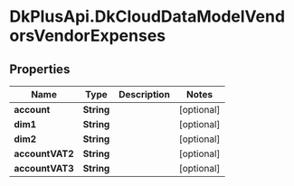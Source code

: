 # DkPlusApi.DkCloudDataModelVendorsVendorExpenses

## Properties
Name | Type | Description | Notes
------------ | ------------- | ------------- | -------------
**account** | **String** |  | [optional] 
**dim1** | **String** |  | [optional] 
**dim2** | **String** |  | [optional] 
**accountVAT2** | **String** |  | [optional] 
**accountVAT3** | **String** |  | [optional] 


